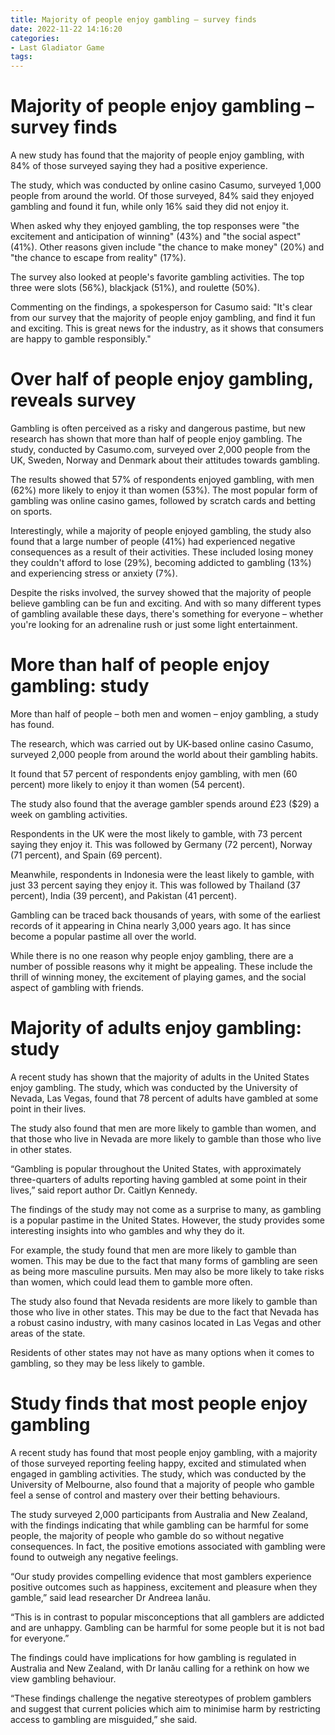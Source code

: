 ```yaml
---
title: Majority of people enjoy gambling – survey finds
date: 2022-11-22 14:16:20
categories:
- Last Gladiator Game
tags:
---
```



#  Majority of people enjoy gambling – survey finds

A new study has found that the majority of people enjoy gambling, with 84% of those surveyed saying they had a positive experience.

The study, which was conducted by online casino Casumo, surveyed 1,000 people from around the world. Of those surveyed, 84% said they enjoyed gambling and found it fun, while only 16% said they did not enjoy it.

When asked why they enjoyed gambling, the top responses were "the excitement and anticipation of winning" (43%) and "the social aspect" (41%). Other reasons given include "the chance to make money" (20%) and "the chance to escape from reality" (17%).

The survey also looked at people's favorite gambling activities. The top three were slots (56%), blackjack (51%), and roulette (50%).

 Commenting on the findings, a spokesperson for Casumo said: "It's clear from our survey that the majority of people enjoy gambling, and find it fun and exciting. This is great news for the industry, as it shows that consumers are happy to gamble responsibly."

#  Over half of people enjoy gambling, reveals survey

Gambling is often perceived as a risky and dangerous pastime, but new research has shown that more than half of people enjoy gambling. The study, conducted by Casumo.com, surveyed over 2,000 people from the UK, Sweden, Norway and Denmark about their attitudes towards gambling.

The results showed that 57% of respondents enjoyed gambling, with men (62%) more likely to enjoy it than women (53%). The most popular form of gambling was online casino games, followed by scratch cards and betting on sports.

Interestingly, while a majority of people enjoyed gambling, the study also found that a large number of people (41%) had experienced negative consequences as a result of their activities. These included losing money they couldn't afford to lose (29%), becoming addicted to gambling (13%) and experiencing stress or anxiety (7%).

Despite the risks involved, the survey showed that the majority of people believe gambling can be fun and exciting. And with so many different types of gambling available these days, there's something for everyone – whether you're looking for an adrenaline rush or just some light entertainment.

#  More than half of people enjoy gambling: study

More than half of people – both men and women – enjoy gambling, a study has found.

The research, which was carried out by UK-based online casino Casumo, surveyed 2,000 people from around the world about their gambling habits.

It found that 57 percent of respondents enjoy gambling, with men (60 percent) more likely to enjoy it than women (54 percent).

The study also found that the average gambler spends around £23 ($29) a week on gambling activities.

Respondents in the UK were the most likely to gamble, with 73 percent saying they enjoy it. This was followed by Germany (72 percent), Norway (71 percent), and Spain (69 percent).

Meanwhile, respondents in Indonesia were the least likely to gamble, with just 33 percent saying they enjoy it. This was followed by Thailand (37 percent), India (39 percent), and Pakistan (41 percent).

Gambling can be traced back thousands of years, with some of the earliest records of it appearing in China nearly 3,000 years ago. It has since become a popular pastime all over the world.

While there is no one reason why people enjoy gambling, there are a number of possible reasons why it might be appealing. These include the thrill of winning money, the excitement of playing games, and the social aspect of gambling with friends.

#  Majority of adults enjoy gambling: study

A recent study has shown that the majority of adults in the United States enjoy gambling. The study, which was conducted by the University of Nevada, Las Vegas, found that 78 percent of adults have gambled at some point in their lives.

The study also found that men are more likely to gamble than women, and that those who live in Nevada are more likely to gamble than those who live in other states.

“Gambling is popular throughout the United States, with approximately three-quarters of adults reporting having gambled at some point in their lives,” said report author Dr. Caitlyn Kennedy.

The findings of the study may not come as a surprise to many, as gambling is a popular pastime in the United States. However, the study provides some interesting insights into who gambles and why they do it.

For example, the study found that men are more likely to gamble than women. This may be due to the fact that many forms of gambling are seen as being more masculine pursuits. Men may also be more likely to take risks than women, which could lead them to gamble more often.

The study also found that Nevada residents are more likely to gamble than those who live in other states. This may be due to the fact that Nevada has a robust casino industry, with many casinos located in Las Vegas and other areas of the state.

Residents of other states may not have as many options when it comes to gambling, so they may be less likely to gamble.

#  Study finds that most people enjoy gambling

A recent study has found that most people enjoy gambling, with a majority of those surveyed reporting feeling happy, excited and stimulated when engaged in gambling activities. The study, which was conducted by the University of Melbourne, also found that a majority of people who gamble feel a sense of control and mastery over their betting behaviours.

The study surveyed 2,000 participants from Australia and New Zealand, with the findings indicating that while gambling can be harmful for some people, the majority of people who gamble do so without negative consequences. In fact, the positive emotions associated with gambling were found to outweigh any negative feelings.

“Our study provides compelling evidence that most gamblers experience positive outcomes such as happiness, excitement and pleasure when they gamble,” said lead researcher Dr Andreea Ianău.

“This is in contrast to popular misconceptions that all gamblers are addicted and are unhappy. Gambling can be harmful for some people but it is not bad for everyone.”

The findings could have implications for how gambling is regulated in Australia and New Zealand, with Dr Ianău calling for a rethink on how we view gambling behaviour.

“These findings challenge the negative stereotypes of problem gamblers and suggest that current policies which aim to minimise harm by restricting access to gambling are misguided,” she said.